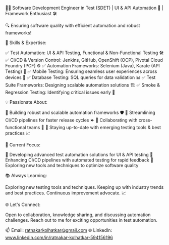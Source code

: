 👨‍💻 Software Development Engineer in Test (SDET) | UI & API Automation 🚀 | Framework Enthusiast 🛠️

🔍 Ensuring software quality with efficient automation and robust frameworks!

🌟 Skills & Expertise:

✅ Test Automation: UI & API Testing, Functional & Non-Functional Testing 🛠️
✅ CI/CD & Version Control: Jenkins, GitHub, OpenShift (OCP), Pivotal Cloud Foundry (PCF) ⚙️
✅ Automation Frameworks: Selenium (Java), Karate (API Testing) 🧰
✅ Mobile Testing: Ensuring seamless user experiences across devices 📱
✅ Database Testing: SQL queries for data validation 📊
✅ Test Suite Frameworks: Designing scalable automation solutions 🏗️
✅ Smoke & Regression Testing: Identifying critical issues early 🚦

💡 Passionate About:

🔹 Building robust and scalable automation frameworks 🛡️
🔹 Streamlining CI/CD pipelines for faster release cycles ⏩
🔹 Collaborating with cross-functional teams 🤝
🔹 Staying up-to-date with emerging testing tools & best practices 📈

🚀 Current Focus:

🔸 Developing advanced test automation solutions for UI & API testing
🔸 Enhancing CI/CD pipelines with automated testing for rapid feedback
🔸 Exploring new tools and techniques to optimize software quality

📚 Always Learning:

Exploring new testing tools and techniques.
Keeping up with industry trends and best practices.
Continuous improvement advocate. 📈

🌐 Let's Connect:

Open to collaboration, knowledge sharing, and discussing automation challenges.
Reach out to me for exciting opportunities in test automation.

📫 Email: ratnakarkolhatkar@gmail.com
🌐 LinkedIn: www.linkedin.com/in/ratnakar-kolhatkar-594156196
